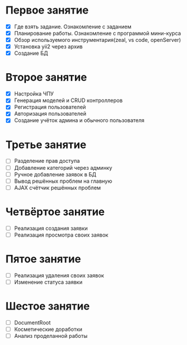 # Первое занятие
- [x] Где взять задание. Ознакомление с заданием
- [x] Планирование работы. Ознакомление с программой мини-курса
- [x] Обзор используемого инструментария(zeal, vs code, openServer)
- [x] Установка yii2 через архив
- [x] Создание БД

# Второе занятие
- [x] Настройка ЧПУ
- [x] Генерация моделей и CRUD контроллеров
- [x] Регистрация пользователей
- [x] Авторизация пользователей
- [x] Создание учёток админа и обычного пользователя

# Третье занятие
- [ ] Разделение прав доступа
- [ ] Добавление категорий через админку
- [ ] Ручное добавление заявок в БД
- [ ] Вывод решённых проблем на главную
- [ ] AJAX счётчик решённых проблем

# Четвёртое занятие
- [ ] Реализация создания заявки
- [ ] Реализация просмотра своих заявок

# Пятое занятие
- [ ] Реализация удаления своих заявок
- [ ] Изменение статуса заявки

# Шестое занятие
- [ ] DocumentRoot
- [ ] Косметические доработки
- [ ] Анализ проделанной работы
